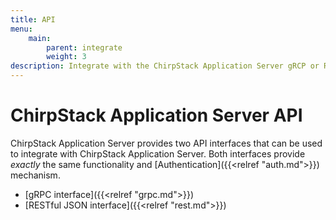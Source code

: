 ```yaml
---
title: API
menu:
    main:
        parent: integrate
        weight: 3
description: Integrate with the ChirpStack Application Server gRCP or RESTful API.
---
```


# ChirpStack Application Server API

ChirpStack Application Server provides two API interfaces that can be used to integrate
with ChirpStack Application Server. Both interfaces provide *exactly* the same
functionality and [Authentication]({{<relref "auth.md">}})
mechanism.

* [gRPC interface]({{<relref "grpc.md">}})
* [RESTful JSON interface]({{<relref "rest.md">}})
